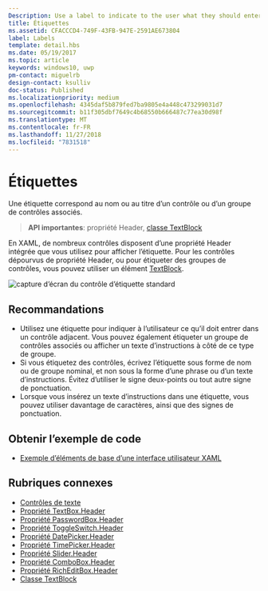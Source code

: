```yaml
---
Description: Use a label to indicate to the user what they should enter into an adjacent control. You can also label a group of related controls, or display instructional text near a group of related controls.
title: Étiquettes
ms.assetid: CFACCCD4-749F-43FB-947E-2591AE673804
label: Labels
template: detail.hbs
ms.date: 05/19/2017
ms.topic: article
keywords: windows10, uwp
pm-contact: miguelrb
design-contact: ksulliv
doc-status: Published
ms.localizationpriority: medium
ms.openlocfilehash: 4345daf5b879fed7ba9805e4a448c473299031d7
ms.sourcegitcommit: b11f305dbf7649c4b68550b666487c77ea30d98f
ms.translationtype: MT
ms.contentlocale: fr-FR
ms.lasthandoff: 11/27/2018
ms.locfileid: "7831518"
---
```

# <a name="labels"></a>Étiquettes

 

Une étiquette correspond au nom ou au titre d’un contrôle ou d’un groupe de contrôles associés.

> **API importantes**: propriété Header, [classe TextBlock](https://msdn.microsoft.com/library/windows/apps/br209652)

En XAML, de nombreux contrôles disposent d’une propriété Header intégrée que vous utilisez pour afficher l’étiquette. Pour les contrôles dépourvus de propriété Header, ou pour étiqueter des groupes de contrôles, vous pouvez utiliser un élément [TextBlock](https://msdn.microsoft.com/library/windows/apps/br209652).

![capture d’écran du contrôle d’étiquette standard](images/label-standard.png)

## <a name="recommendations"></a>Recommandations


-   Utilisez une étiquette pour indiquer à l’utilisateur ce qu’il doit entrer dans un contrôle adjacent. Vous pouvez également étiqueter un groupe de contrôles associés ou afficher un texte d’instructions à côté de ce type de groupe.
-   Si vous étiquetez des contrôles, écrivez l’étiquette sous forme de nom ou de groupe nominal, et non sous la forme d’une phrase ou d’un texte d’instructions. Évitez d’utiliser le signe deux-points ou tout autre signe de ponctuation.
-   Lorsque vous insérez un texte d’instructions dans une étiquette, vous pouvez utiliser davantage de caractères, ainsi que des signes de ponctuation.


## <a name="get-the-sample-code"></a>Obtenir l’exemple de code
* [Exemple d’éléments de base d’une interface utilisateur XAML](https://github.com/Microsoft/Windows-universal-samples/blob/master/Samples/XamlUIBasics)

## <a name="related-topics"></a>Rubriques connexes
* [Contrôles de texte](text-controls.md)
* [Propriété TextBox.Header](https://msdn.microsoft.com/library/windows/apps/dn252861)
* [Propriété PasswordBox.Header](https://msdn.microsoft.com/library/windows/apps/dn299051)
* [Propriété ToggleSwitch.Header](https://msdn.microsoft.com/library/windows/apps/br209713)
* [Propriété DatePicker.Header](https://msdn.microsoft.com/library/windows/apps/dn279460)
* [Propriété TimePicker.Header](https://msdn.microsoft.com/library/windows/apps/dn299286)
* [Propriété Slider.Header](https://msdn.microsoft.com/library/windows/apps/dn252829)
* [Propriété ComboBox.Header](https://msdn.microsoft.com/library/windows/apps/dn279416)
* [Propriété RichEditBox.Header](https://msdn.microsoft.com/library/windows/apps/dn252726)
* [Classe TextBlock](https://msdn.microsoft.com/library/windows/apps/br209652)

 

 




